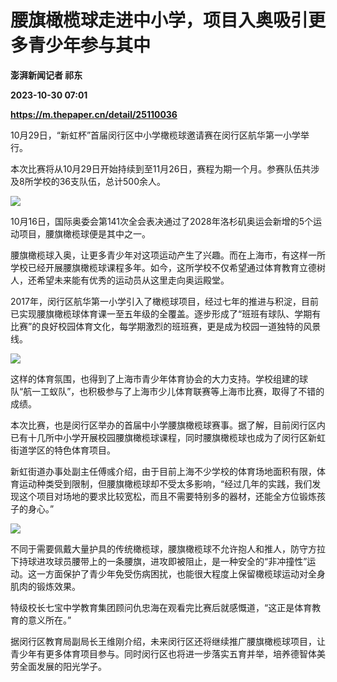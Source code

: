 # 腰旗橄榄球走进中小学，项目入奥吸引更多青少年参与其中
**澎湃新闻记者 祁东**

**2023-10-30 07:01**

**https://m.thepaper.cn/detail/25110036**

10月29日，“新虹杯”首届闵行区中小学橄榄球邀请赛在闵行区航华第一小学举行。

本次比赛将从10月29日开始持续到至11月26日，赛程为期一个月。参赛队伍共涉及8所学校的36支队伍，总计500余人。

![](https://imagecloud.thepaper.cn/thepaper/image/276/213/283.jpg)

10月16日，国际奥委会第141次全会表决通过了2028年洛杉矶奥运会新增的5个运动项目，腰旗橄榄球便是其中之一。

腰旗橄榄球入奥，让更多青少年对这项运动产生了兴趣。而在上海市，有这样一所学校已经开展腰旗橄榄球课程多年。如今，这所学校不仅希望通过体育教育立德树人，还希望未来能有优秀的运动员从这里走向奥运殿堂。

2017年，闵行区航华第一小学引入了橄榄球项目，经过七年的推进与积淀，目前已实现腰旗橄榄球体育课一至五年级的全覆盖。逐步形成了“班班有球队、学期有比赛”的良好校园体育文化，每学期激烈的班班赛，更是成为校园一道独特的风景线。

![](https://imagecloud.thepaper.cn/thepaper/image/276/213/294.jpg)

这样的体育氛围，也得到了上海市青少年体育协会的大力支持。学校组建的球队“航一工蚁队”，也积极参与了上海市少儿体育联赛等上海市比赛，取得了不错的成绩。

本次比赛，也是闵行区举办的首届中小学腰旗橄榄球赛事。据了解，目前闵行区内已有十几所中小学开展校园腰旗橄榄球课程，同时腰旗橄榄球也成为了闵行区新虹街道学区的特色体育项目。

新虹街道办事处副主任傅彧介绍，由于目前上海不少学校的体育场地面积有限，体育运动种类受到限制，但腰旗橄榄球却不受太多影响，“经过几年的实践，我们发现这个项目对场地的要求比较宽松，而且不需要特别多的器材，还能全方位锻炼孩子的身心。”

![](https://imagecloud.thepaper.cn/thepaper/image/276/213/304.jpg)

不同于需要佩戴大量护具的传统橄榄球，腰旗橄榄球不允许抱人和推人，防守方拉下持球进攻球员腰带上的一条腰旗，进攻即被阻止，是一种安全的“非冲撞性”运动。这一方面保护了青少年免受伤病困扰，也能很大程度上保留橄榄球运动对全身肌肉的锻炼效果。

特级校长七宝中学教育集团顾问仇忠海在观看完比赛后就感慨道，“这正是体育教育的意义所在。”

据闵行区教育局副局长王维刚介绍，未来闵行区还将继续推广腰旗橄榄球项目，让青少年有更多体育项目参与。同时闵行区也将进一步落实五育并举，培养德智体美劳全面发展的阳光学子。